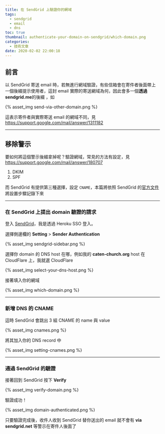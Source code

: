 ```yaml
---
title: 在 SendGrid 上驗證你的網域
tags:
  - sendgrid
  - email
  - dns
toc: true
thumbnail: authenticate-your-domain-on-sendgrid/which-domain.png
categories:
  - 技術文章
date: 2020-02-02 22:00:18
---
```



## 前言

以 SendGrid 寄送 email 時，若無進行網域驗證，有些信箱會在寄件者後面帶上一個後綴提示使用者，這封 email 實際的寄送網域為何，因此會多一個**透過 sendgrid.me**的後綴 ，如

{% asset_img send-via-other-domain.png %}

這表示寄件者與實際寄送 email 的網域不同，見 <https://support.google.com/mail/answer/1311182>

<!-- more -->

---

## 移除警示

要如何將這個警示後綴拿掉呢？驗證網域，常見的方法有設定，見 <https://support.google.com/mail/answer/180707>

1. DKIM
2. SPF

而 SendGrid 有提供第三種選擇，設定 `CNAME`，本篇將依照 SendGrid 的[官方文件](https://sendgrid.com/docs/ui/account-and-settings/how-to-set-up-domain-authentication/#setting-up-domain-authentication)將設置步驟記錄下來

---

### 在 SendGrid 上提出 domain 驗證的請求

登入 [SendGrid](https://app.sendgrid.com/)，我是透過 Heroku SSO 登入。

選擇側邊欄的 **Setting** > **Sender Authentication**

{% asset_img sendgrid-sidebar.png %}

選擇你 domain 的 DNS host 在哪，例如我的 **caten-church.org** host 在 CloudFlare 上，我就選 CloudFlare

{% asset_img select-your-dns-host.png %}

接著填入你的網域

{% asset_img which-domain.png %}

---

### 新增 DNS 的 CNAME

這時 SendGrid 會跳出 3 組 CNAME 的 name 與 value

{% asset_img cnames.png %}

將其加入你的 DNS record 中

{% asset_img setting-cnames.png %}

---

### 通過 SendGrid 的驗證

接著回到 SendGrid 按下 **Verify**

{% asset_img verify-domain.png %}

驗證成功！

{% asset_img domain-authenticated.png %}

只要驗證完成後，收件人收到 SendGrid 替你送出的 email 就不會有 **via sendgrid.net** 等警示在寄件人後面了
